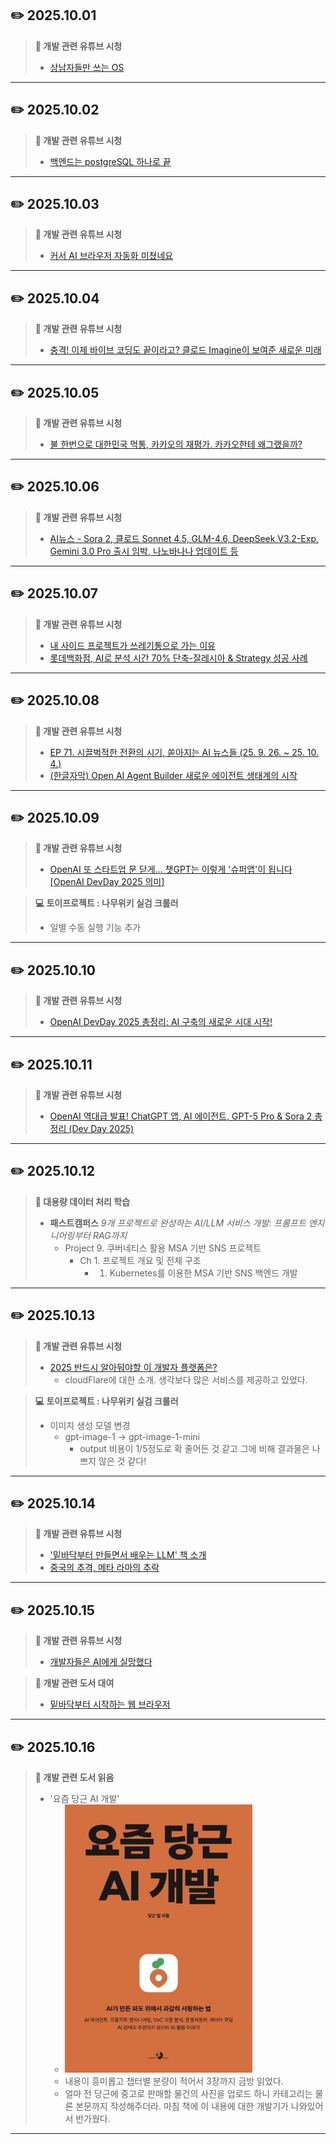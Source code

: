 ## ✏️ 2025.10.01
> **📖 개발 관련 유튜브 시청**
>   - [상남자들만 쓰는 OS](https://youtu.be/dYh4qdhpISE?si=gfhoIHKGAu7z1ehB)

---

## ✏️ 2025.10.02
> **📖 개발 관련 유튜브 시청**
>   - [백엔드는 postgreSQL 하나로 끝](https://youtu.be/OZrmFD2ajlQ?si=t4wfrBzR86jORd50)

---

## ✏️ 2025.10.03
> **📖 개발 관련 유튜브 시청**
>   - [커서 AI 브라우저 자동화 미쳤네요](https://youtu.be/nUtQLCPhKm8?si=0tsP5U7hH9fPwcLz)

---

## ✏️ 2025.10.04
> **📖 개발 관련 유튜브 시청**
>   - [충격! 이제 바이브 코딩도 끝이라고? 클로드 Imagine이 보여준 새로운 미래](https://youtu.be/LV6LktXKKdE?si=jUqHTpEn8R147Be5)

---

## ✏️ 2025.10.05
> **📖 개발 관련 유튜브 시청**
>   - [불 한번으로 대한민국 먹통, 카카오의 재평가. 카카오한테 왜그랬을까?](https://youtu.be/sDcJmQ8VkdM?si=2KqBqP0Bg9rEV0Sn)

---

## ✏️ 2025.10.06
> **📖 개발 관련 유튜브 시청**
>   - [AI뉴스 - Sora 2, 클로드 Sonnet 4.5, GLM-4.6, DeepSeek V3.2-Exp, Gemini 3.0 Pro 출시 임박, 나노바나나 업데이트 등](https://youtu.be/aN4gqg3YpYY?si=uRdRAktbFZZxUPuB)

---

## ✏️ 2025.10.07
> **📖 개발 관련 유튜브 시청**
>   - [내 사이드 프로젝트가 쓰레기통으로 가는 이유](https://youtu.be/015opUcPlK4?si=V4Y_xtNR0CjH_Oxh)
>   - [롯데백화점, AI로 분석 시간 70% 단축-잘레시아 & Strategy 성공 사례](https://youtu.be/coOKNR5Fz84?si=or7WY8SPgvsprbFo)

---

## ✏️ 2025.10.08
> **📖 개발 관련 유튜브 시청**
>   - [EP 71. 시끌벅적한 전환의 시기, 쏟아지는 AI 뉴스들 (25. 9. 26. ~ 25. 10. 4.)](https://youtu.be/A98IRtQCgkI?si=V7TZAJroKyxre0UV)
>   - [(한글자막) Open AI Agent Builder 새로운 에이전트 생태계의 시작](https://youtu.be/mCr9zJY8Vyg?si=DyKpX8Y3QjdpbJIQ)

---

## ✏️ 2025.10.09
> **📖 개발 관련 유튜브 시청**
>   - [OpenAI 또 스타트업 문 닫게... 챗GPT는 이렇게 '슈퍼앱'이 됩니다 [OpenAI DevDay 2025 의미]](https://youtu.be/o0ss3x9FE78?si=RH_spdZB-THecndQ)

> **💻 토이프로젝트 : 나무위키 실검 크롤러**
>   - 일별 수동 실행 기능 추가

---

## ✏️ 2025.10.10
> **📖 개발 관련 유튜브 시청**
>   - [OpenAI DevDay 2025 총정리: AI 구축의 새로운 시대 시작!](https://youtu.be/7HrYEpCW1AY?si=aZa_EivCB6a_whUf)

---

## ✏️ 2025.10.11
> **📖 개발 관련 유튜브 시청**
>   - [OpenAI 역대급 발표! ChatGPT 앱, AI 에이전트, GPT-5 Pro & Sora 2 총정리 (Dev Day 2025)](https://youtu.be/1SQ9vYdmpzA?si=L1fYjgx-vMt9DDPB)

---

## ✏️ 2025.10.12
> **🎥 대용량 데이터 처리 학습**
>   - **패스트캠퍼스** _9개 프로젝트로 완성하는 AI/LLM 서비스 개발: 프롬프트 엔지니어링부터 RAG까지_
>       - Project 9. 쿠버네티스 활용 MSA 기반 SNS 프로젝트
>           - Ch 1. 프로젝트 개요 및 전체 구조
>              - 01. Kubernetes를 이용한 MSA 기반 SNS 백엔드 개발

---

## ✏️ 2025.10.13
> **📖 개발 관련 유튜브 시청**
>   - [2025 반드시 알아둬야할 이 개발자 플랫폼은?](https://youtu.be/bClgGbYfeWE?si=jxegTdLowUxLhmyB)
>       - cloudFlare에 대한 소개. 생각보다 많은 서비스를 제공하고 있었다.

> **💻 토이프로젝트 : 나무위키 실검 크롤러**
>   - 이미지 생성 모델 변경
>       - gpt-image-1 -> gpt-image-1-mini
>           - output 비용이 1/5정도로 확 줄어든 것 같고 그에 비해 결과물은 나쁘지 않은 것 같다!

---

## ✏️ 2025.10.14
> **📖 개발 관련 유튜브 시청**
>   - ['밑바닥부터 만들면서 배우는 LLM' 책 소개](https://youtu.be/R80Gfde4cpg?si=8_JQbJEHviVzQEaG)
>   - [중국의 추격, 메타 라마의 추락](https://youtu.be/59SzIYwZHmM?si=9wSt-BL7Auj8vwJ7)

---

## ✏️ 2025.10.15
> **📖 개발 관련 유튜브 시청**
>   - [개발자들은 AI에게 실망했다](https://youtu.be/yX809fGO6Bw?si=_rQ9t_Le9XwEEOSb)

> **📖 개발 관련 도서 대여**
>   - [밑바닥부터 시작하는 웹 브라우저](https://product.kyobobook.co.kr/detail/S000217503808)

---

## ✏️ 2025.10.16
> **📖 개발 관련 도서 읽음**
>   - '요즘 당근 AI 개발'
>       - <img src="https://github.com/guraband/TIL/blob/main/images/carot.jpg?raw=true" width=300/>
>       - 내용이 흥미롭고 챕터별 분량이 적어서 3장까지 금방 읽었다.
>       - 얼마 전 당근에 중고로 판매할 물건의 사진을 업로드 하니 카테고리는 물론 본문까지 작성해주더라. 마침 책에 이 내용에 대한 개발기가 나와있어서 반가웠다.

---
